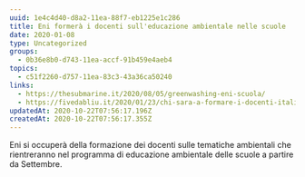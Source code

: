 ```yaml
---
uuid: 1e4c4d40-d8a2-11ea-88f7-eb1225e1c286
title: Eni formerà i docenti sull'educazione ambientale nelle scuole
date: 2020-01-08
type: Uncategorized
groups:
  - 0b36e8b0-d743-11ea-accf-91b459e4aeb4
topics:
  - c51f2260-d757-11ea-83c3-43a36ca50240
links:
  - https://thesubmarine.it/2020/08/05/greenwashing-eni-scuola/
  - https://fivedabliu.it/2020/01/23/chi-sara-a-formare-i-docenti-italiani-sul-cambiamento-climatico-e-le-fonti-fossili-lassociazione-nazionale-dei-presidi-sceglie-leni/
updatedAt: 2020-10-22T07:56:17.196Z
createdAt: 2020-10-22T07:56:17.355Z
---
```


Eni si occuperà della formazione dei docenti sulle tematiche ambientali che rientreranno nel programma di educazione ambientale delle scuole a partire da Settembre.
